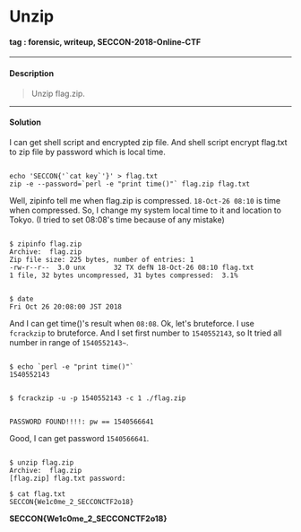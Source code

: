 # **Unzip**

#### tag : forensic, writeup, SECCON-2018-Online-CTF

-----------------------------------------------

#### Description

>Unzip flag.zip.


-----------------------------------------------

#### Solution

I can get shell script and encrypted zip file. And shell script encrypt flag.txt to zip file by password which is local time.

~~~

echo 'SECCON{'`cat key`'}' > flag.txt
zip -e --password=`perl -e "print time()"` flag.zip flag.txt

~~~

Well, zipinfo tell me when flag.zip is compressed. `18-Oct-26 08:10` is time when compressed. So, I change my system local time to it and location to Tokyo. (I tried to set 08:08's time because of any mistake)

~~~

$ zipinfo flag.zip
Archive:  flag.zip
Zip file size: 225 bytes, number of entries: 1
-rw-r--r--  3.0 unx       32 TX defN 18-Oct-26 08:10 flag.txt
1 file, 32 bytes uncompressed, 31 bytes compressed:  3.1%

~~~

~~~

$ date
Fri Oct 26 20:08:00 JST 2018

~~~

And I can get time()'s result when `08:08`. Ok, let's bruteforce. I use `fcrackzip` to bruteforce. And I set first number to `1540552143`, so It tried all number in range of `1540552143~`.

~~~

$ echo `perl -e "print time()"`
1540552143

~~~

~~~

$ fcrackzip -u -p 1540552143 -c 1 ./flag.zip


PASSWORD FOUND!!!!: pw == 1540566641

~~~

Good, I can get password `1540566641`.

~~~

$ unzip flag.zip
Archive:  flag.zip
[flag.zip] flag.txt password:

$ cat flag.txt
SECCON{We1c0me_2_SECCONCTF2o18}

~~~

**SECCON{We1c0me_2_SECCONCTF2o18}**
